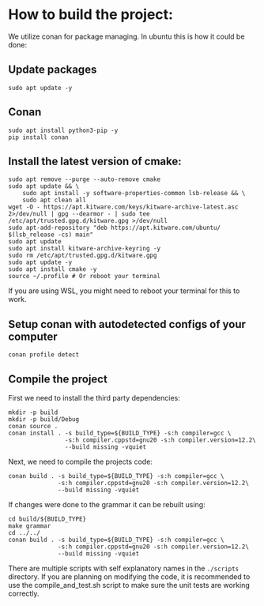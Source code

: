 # How to build the project:

We utilize conan for package managing. In ubuntu this is how it could be done:

## Update packages

`sudo apt update -y`

## Conan

```
sudo apt install python3-pip -y
pip install conan
```

## Install the latest version of cmake:

```
sudo apt remove --purge --auto-remove cmake
sudo apt update && \
    sudo apt install -y software-properties-common lsb-release && \
    sudo apt clean all
wget -O - https://apt.kitware.com/keys/kitware-archive-latest.asc 2>/dev/null | gpg --dearmor - | sudo tee /etc/apt/trusted.gpg.d/kitware.gpg >/dev/null
sudo apt-add-repository "deb https://apt.kitware.com/ubuntu/ $(lsb_release -cs) main"
sudo apt update
sudo apt install kitware-archive-keyring -y
sudo rm /etc/apt/trusted.gpg.d/kitware.gpg
sudo apt update -y
sudo apt install cmake -y
source ~/.profile # Or reboot your terminal
```

If you are using WSL, you might need to reboot your terminal for this to work.

## Setup conan with autodetected configs of your computer

`conan profile detect`

## Compile the project

First we need to install the third party dependencies:

```
mkdir -p build
mkdir -p build/Debug
conan source .
conan install . -s build_type=${BUILD_TYPE} -s:h compiler=gcc \
                -s:h compiler.cppstd=gnu20 -s:h compiler.version=12.2\
                --build missing -vquiet
```

Next, we need to compile the projects code:

```
conan build . -s build_type=${BUILD_TYPE} -s:h compiler=gcc \
              -s:h compiler.cppstd=gnu20 -s:h compiler.version=12.2\
              --build missing -vquiet
```

If changes were done to the grammar it can be rebuilt using:

```
cd build/${BUILD_TYPE}
make grammar
cd ../../
conan build . -s build_type=${BUILD_TYPE} -s:h compiler=gcc \
              -s:h compiler.cppstd=gnu20 -s:h compiler.version=12.2\
              --build missing -vquiet
```

There are multiple scripts with self explanatory names in the `./scripts`
directory.  If you are planning on modifying the code, it is recommended
to use the compile_and_test.sh script to make sure the unit tests are
working correctly.
